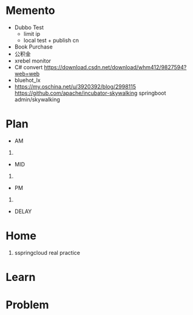 # Memento
* Dubbo Test
    * limit ip
    * local test + publish cn
* Book Purchase
* 公积金
* xrebel monitor
* C# convert https://download.csdn.net/download/whm412/9827594?web=web
* bluehot_lx
* https://my.oschina.net/u/3920392/blog/2998115
    https://github.com/apache/incubator-skywalking
    springboot admin/skywalking
             
 # Plan
 * AM
 1. 
 * MID
 1. 
 * PM
 1.
 * DELAY
 
 # Home
 1. sspringcloud real practice

# Learn


# Problem






